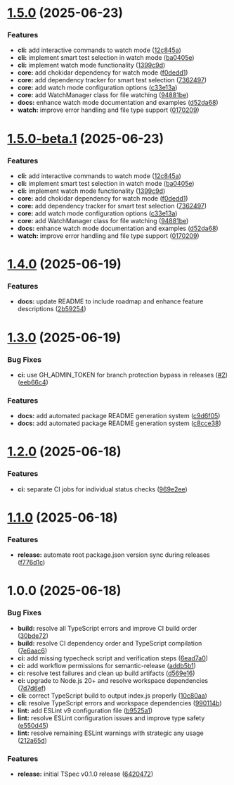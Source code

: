 # [1.5.0](https://github.com/oliver-richman/tspec/compare/v1.4.0...v1.5.0) (2025-06-23)


### Features

* **cli:** add interactive commands to watch mode ([12c845a](https://github.com/oliver-richman/tspec/commit/12c845ae1ba844e3fdbc4ca40e62992a6cc45519))
* **cli:** implement smart test selection in watch mode ([ba0405e](https://github.com/oliver-richman/tspec/commit/ba0405eec74e8878a17c9e232747264491fb5267))
* **cli:** implement watch mode functionality ([1399c9d](https://github.com/oliver-richman/tspec/commit/1399c9d2f5003fa10e21d2d0c5c6f6bdc1d0b117))
* **core:** add chokidar dependency for watch mode ([f0dedd1](https://github.com/oliver-richman/tspec/commit/f0dedd195db05d02e773319a976986cfb15792f6))
* **core:** add dependency tracker for smart test selection ([7362497](https://github.com/oliver-richman/tspec/commit/736249732d97327204c2cc5ee361bd38415cd19b))
* **core:** add watch mode configuration options ([c33e13a](https://github.com/oliver-richman/tspec/commit/c33e13abcfcdc125c94e8300213ab282f3911b2b))
* **core:** add WatchManager class for file watching ([94881be](https://github.com/oliver-richman/tspec/commit/94881be4fd3d2706285261132585a80f1e8fa9e7))
* **docs:** enhance watch mode documentation and examples ([d52da68](https://github.com/oliver-richman/tspec/commit/d52da68a298a67fef97659f8e3b7137f3d9602d3))
* **watch:** improve error handling and file type support ([0170209](https://github.com/oliver-richman/tspec/commit/017020926ddfce65c1744f0e5b49388d98724232))

# [1.5.0-beta.1](https://github.com/oliver-richman/tspec/compare/v1.4.0...v1.5.0-beta.1) (2025-06-23)


### Features

* **cli:** add interactive commands to watch mode ([12c845a](https://github.com/oliver-richman/tspec/commit/12c845ae1ba844e3fdbc4ca40e62992a6cc45519))
* **cli:** implement smart test selection in watch mode ([ba0405e](https://github.com/oliver-richman/tspec/commit/ba0405eec74e8878a17c9e232747264491fb5267))
* **cli:** implement watch mode functionality ([1399c9d](https://github.com/oliver-richman/tspec/commit/1399c9d2f5003fa10e21d2d0c5c6f6bdc1d0b117))
* **core:** add chokidar dependency for watch mode ([f0dedd1](https://github.com/oliver-richman/tspec/commit/f0dedd195db05d02e773319a976986cfb15792f6))
* **core:** add dependency tracker for smart test selection ([7362497](https://github.com/oliver-richman/tspec/commit/736249732d97327204c2cc5ee361bd38415cd19b))
* **core:** add watch mode configuration options ([c33e13a](https://github.com/oliver-richman/tspec/commit/c33e13abcfcdc125c94e8300213ab282f3911b2b))
* **core:** add WatchManager class for file watching ([94881be](https://github.com/oliver-richman/tspec/commit/94881be4fd3d2706285261132585a80f1e8fa9e7))
* **docs:** enhance watch mode documentation and examples ([d52da68](https://github.com/oliver-richman/tspec/commit/d52da68a298a67fef97659f8e3b7137f3d9602d3))
* **watch:** improve error handling and file type support ([0170209](https://github.com/oliver-richman/tspec/commit/017020926ddfce65c1744f0e5b49388d98724232))

# [1.4.0](https://github.com/oliver-richman/tspec/compare/v1.3.0...v1.4.0) (2025-06-19)


### Features

* **docs:** update README to include roadmap and enhance feature descriptions ([2b59254](https://github.com/oliver-richman/tspec/commit/2b592547789fb7d0726b82258393dc3e4ff858de))

# [1.3.0](https://github.com/oliver-richman/tspec/compare/v1.2.0...v1.3.0) (2025-06-19)


### Bug Fixes

* **ci:** use GH_ADMIN_TOKEN for branch protection bypass in releases ([#2](https://github.com/oliver-richman/tspec/issues/2)) ([eeb66c4](https://github.com/oliver-richman/tspec/commit/eeb66c4b0b5cab8c5a91fa85f2e1bffc650ba39f))


### Features

* **docs:** add automated package README generation system ([c9d6f05](https://github.com/oliver-richman/tspec/commit/c9d6f05ccbde4734948c450d9f657b2519458260))
* **docs:** add automated package README generation system ([c8cce38](https://github.com/oliver-richman/tspec/commit/c8cce382f9eaaece0bfd3d4d77800919e67092df))

# [1.2.0](https://github.com/oliver-richman/tspec/compare/v1.1.0...v1.2.0) (2025-06-18)


### Features

* **ci:** separate CI jobs for individual status checks ([969e2ee](https://github.com/oliver-richman/tspec/commit/969e2ee9bd8926d73af26fa5af8050aa3b89ee03))

# [1.1.0](https://github.com/oliver-richman/tspec/compare/v1.0.0...v1.1.0) (2025-06-18)


### Features

* **release:** automate root package.json version sync during releases ([f776d1c](https://github.com/oliver-richman/tspec/commit/f776d1c1dcca98434203e52959e6638732166a54))

# 1.0.0 (2025-06-18)


### Bug Fixes

* **build:** resolve all TypeScript errors and improve CI build order ([30bde72](https://github.com/oliver-richman/tspec/commit/30bde72bf997217a6c070d1e9215eb3d4f24c838))
* **build:** resolve CI dependency order and TypeScript compilation ([7e6aac6](https://github.com/oliver-richman/tspec/commit/7e6aac6db304fe93476dd3e305ac1a9e57857fa6))
* **ci:** add missing typecheck script and verification steps ([6ead7a0](https://github.com/oliver-richman/tspec/commit/6ead7a049a595138bd3a57f9315ed231fb599104))
* **ci:** add workflow permissions for semantic-release ([addb5b1](https://github.com/oliver-richman/tspec/commit/addb5b1b82197cb8866c06d6020a4694445d687d))
* **ci:** resolve test failures and clean up build artifacts ([d569e16](https://github.com/oliver-richman/tspec/commit/d569e16c731324e0f41ef7c578f148ae2d5ffbcd))
* **ci:** upgrade to Node.js 20+ and resolve workspace dependencies ([7d7d6ef](https://github.com/oliver-richman/tspec/commit/7d7d6efa2bbf6a84ac27c12fa0e0e0e501679542))
* **cli:** correct TypeScript build to output index.js properly ([10c80aa](https://github.com/oliver-richman/tspec/commit/10c80aa43670ccee9d1166bd5c5c26fdda4ddca0))
* **cli:** resolve TypeScript errors and workspace dependencies ([990114b](https://github.com/oliver-richman/tspec/commit/990114baf0d23534dd52b9cdbabea7ba34ef8b60))
* **lint:** add ESLint v9 configuration file ([b9525a1](https://github.com/oliver-richman/tspec/commit/b9525a1546df754b5daaeb2a8736f5373874a658))
* **lint:** resolve ESLint configuration issues and improve type safety ([e550d45](https://github.com/oliver-richman/tspec/commit/e550d458e584eb0b8c9503e44c824062c13d727a))
* **lint:** resolve remaining ESLint warnings with strategic any usage ([212a65d](https://github.com/oliver-richman/tspec/commit/212a65d44572a72c4c52ccc11ba518c052bdb71b))


### Features

* **release:** initial TSpec v0.1.0 release ([6420472](https://github.com/oliver-richman/tspec/commit/6420472fded42d514e3d26ff9b8a5250dbac2545))
